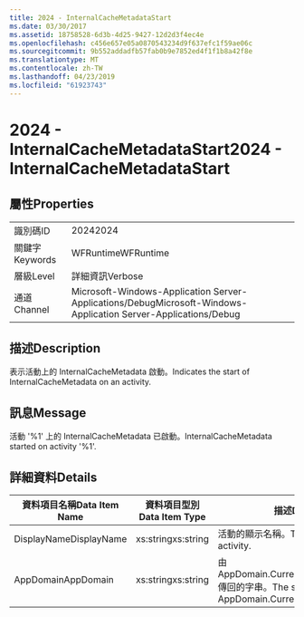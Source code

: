 ```yaml
---
title: 2024 - InternalCacheMetadataStart
ms.date: 03/30/2017
ms.assetid: 18758528-6d3b-4d25-9427-12d2d3f4ec4e
ms.openlocfilehash: c456e657e05a0870543234d9f637efc1f59ae06c
ms.sourcegitcommit: 9b552addadfb57fab0b9e7852ed4f1f1b8a42f8e
ms.translationtype: MT
ms.contentlocale: zh-TW
ms.lasthandoff: 04/23/2019
ms.locfileid: "61923743"
---
```

# <a name="2024---internalcachemetadatastart"></a><span data-ttu-id="6468c-102">2024 - InternalCacheMetadataStart</span><span class="sxs-lookup"><span data-stu-id="6468c-102">2024 - InternalCacheMetadataStart</span></span>
## <a name="properties"></a><span data-ttu-id="6468c-103">屬性</span><span class="sxs-lookup"><span data-stu-id="6468c-103">Properties</span></span>  
  
|||  
|-|-|  
|<span data-ttu-id="6468c-104">識別碼</span><span class="sxs-lookup"><span data-stu-id="6468c-104">ID</span></span>|<span data-ttu-id="6468c-105">2024</span><span class="sxs-lookup"><span data-stu-id="6468c-105">2024</span></span>|  
|<span data-ttu-id="6468c-106">關鍵字</span><span class="sxs-lookup"><span data-stu-id="6468c-106">Keywords</span></span>|<span data-ttu-id="6468c-107">WFRuntime</span><span class="sxs-lookup"><span data-stu-id="6468c-107">WFRuntime</span></span>|  
|<span data-ttu-id="6468c-108">層級</span><span class="sxs-lookup"><span data-stu-id="6468c-108">Level</span></span>|<span data-ttu-id="6468c-109">詳細資訊</span><span class="sxs-lookup"><span data-stu-id="6468c-109">Verbose</span></span>|  
|<span data-ttu-id="6468c-110">通道</span><span class="sxs-lookup"><span data-stu-id="6468c-110">Channel</span></span>|<span data-ttu-id="6468c-111">Microsoft-Windows-Application Server-Applications/Debug</span><span class="sxs-lookup"><span data-stu-id="6468c-111">Microsoft-Windows-Application Server-Applications/Debug</span></span>|  
  
## <a name="description"></a><span data-ttu-id="6468c-112">描述</span><span class="sxs-lookup"><span data-stu-id="6468c-112">Description</span></span>  
 <span data-ttu-id="6468c-113">表示活動上的 InternalCacheMetadata 啟動。</span><span class="sxs-lookup"><span data-stu-id="6468c-113">Indicates the start of InternalCacheMetadata on an activity.</span></span>  
  
## <a name="message"></a><span data-ttu-id="6468c-114">訊息</span><span class="sxs-lookup"><span data-stu-id="6468c-114">Message</span></span>  
 <span data-ttu-id="6468c-115">活動 '%1' 上的 InternalCacheMetadata 已啟動。</span><span class="sxs-lookup"><span data-stu-id="6468c-115">InternalCacheMetadata started on activity '%1'.</span></span>  
  
## <a name="details"></a><span data-ttu-id="6468c-116">詳細資料</span><span class="sxs-lookup"><span data-stu-id="6468c-116">Details</span></span>  
  
|<span data-ttu-id="6468c-117">資料項目名稱</span><span class="sxs-lookup"><span data-stu-id="6468c-117">Data Item Name</span></span>|<span data-ttu-id="6468c-118">資料項目型別</span><span class="sxs-lookup"><span data-stu-id="6468c-118">Data Item Type</span></span>|<span data-ttu-id="6468c-119">描述</span><span class="sxs-lookup"><span data-stu-id="6468c-119">Description</span></span>|  
|--------------------|--------------------|-----------------|  
|<span data-ttu-id="6468c-120">DisplayName</span><span class="sxs-lookup"><span data-stu-id="6468c-120">DisplayName</span></span>|<span data-ttu-id="6468c-121">xs:string</span><span class="sxs-lookup"><span data-stu-id="6468c-121">xs:string</span></span>|<span data-ttu-id="6468c-122">活動的顯示名稱。</span><span class="sxs-lookup"><span data-stu-id="6468c-122">The display name of the activity.</span></span>|  
|<span data-ttu-id="6468c-123">AppDomain</span><span class="sxs-lookup"><span data-stu-id="6468c-123">AppDomain</span></span>|<span data-ttu-id="6468c-124">xs:string</span><span class="sxs-lookup"><span data-stu-id="6468c-124">xs:string</span></span>|<span data-ttu-id="6468c-125">由 AppDomain.CurrentDomain.FriendlyName 傳回的字串。</span><span class="sxs-lookup"><span data-stu-id="6468c-125">The string returned by AppDomain.CurrentDomain.FriendlyName.</span></span>|
